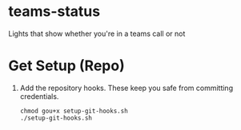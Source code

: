 # teams-status
Lights that show whether you're in a teams call or not

# Get Setup (Repo)
1. Add the repository hooks. These keep you safe from committing credentials.
   ```
   chmod gou+x setup-git-hooks.sh
   ./setup-git-hooks.sh
   ```